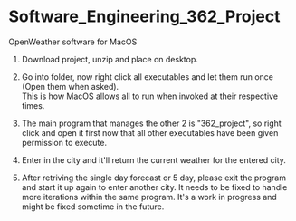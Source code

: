# Software_Engineering_362_Project
OpenWeather software for MacOS

1) Download project, unzip and place on desktop.  

2) Go into folder, now right click all executables and let them run once (Open them when asked).  
    This is how MacOS allows all to run when invoked at their respective times.  
    
3) The main program that manages the other 2 is "362_project", so right click and open it first
    now that all other executables have been given permission to execute.
    
4) Enter in the city and it'll return the current weather for the entered city.  

5) After retriving the single day forecast or 5 day, please exit the program and start it up 
    again to enter another city.  It needs to be fixed to handle more iterations within the same 
    program.  It's a work in progress and might be fixed sometime in the future.  
    
